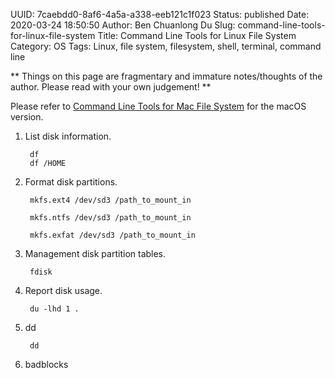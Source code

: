 UUID: 7caebdd0-8af6-4a5a-a338-eeb121c1f023
Status: published
Date: 2020-03-24 18:50:50
Author: Ben Chuanlong Du
Slug: command-line-tools-for-linux-file-system
Title: Command Line Tools for Linux File System
Category: OS
Tags: Linux, file system, filesystem, shell, terminal, command line

**
Things on this page are
fragmentary and immature notes/thoughts of the author.
Please read with your own judgement!
**


Please refer to
[Command Line Tools for Mac File System](http://www.legendu.net/misc/blog/command-line-tools-for-mac-file-system/)
for the macOS version.


1. List disk information.

        df
        df /HOME

3. Format disk partitions.

        mkfs.ext4 /dev/sd3 /path_to_mount_in

        mkfs.ntfs /dev/sd3 /path_to_mount_in

        mkfs.exfat /dev/sd3 /path_to_mount_in

2. Management disk partition tables.

        fdisk

4. Report disk usage.

        du -lhd 1 .

5. dd

        dd

6. badblocks
